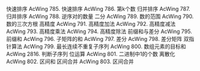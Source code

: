快速排序
AcWing 785. 快速排序
AcWing 786. 第k个数
归并排序
AcWing 787. 归并排序
AcWing 788. 逆序对的数量
二分
AcWing 789. 数的范围
AcWing 790. 数的三次方根
高精度
AcWing 791. 高精度加法
AcWing 792. 高精度减法
AcWing 793. 高精度乘法
AcWing 794. 高精度除法
前缀和与差分
AcWing 795. 前缀和
AcWing 796. 子矩阵的和
AcWing 797. 差分
AcWing 798. 差分矩阵
双指针算法
AcWing 799. 最长连续不重复子序列
AcWing 800. 数组元素的目标和
AcWing 2816. 判断子序列
位运算
AcWing 801. 二进制中1的个数
离散化
AcWing 802. 区间和
区间合并
AcWing 803. 区间合并
